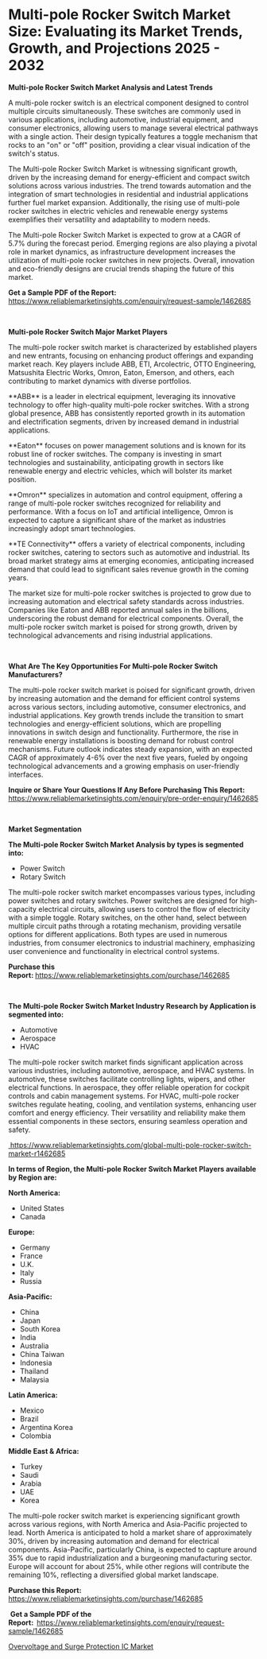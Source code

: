 <p><h1>Multi-pole Rocker Switch Market Size: Evaluating its Market Trends, Growth, and Projections 2025 - 2032</h1></p><p><strong>Multi-pole Rocker Switch Market Analysis and Latest Trends</strong></p>
<p><p>A multi-pole rocker switch is an electrical component designed to control multiple circuits simultaneously. These switches are commonly used in various applications, including automotive, industrial equipment, and consumer electronics, allowing users to manage several electrical pathways with a single action. Their design typically features a toggle mechanism that rocks to an "on" or "off" position, providing a clear visual indication of the switch's status.</p><p>The Multi-pole Rocker Switch Market is witnessing significant growth, driven by the increasing demand for energy-efficient and compact switch solutions across various industries. The trend towards automation and the integration of smart technologies in residential and industrial applications further fuel market expansion. Additionally, the rising use of multi-pole rocker switches in electric vehicles and renewable energy systems exemplifies their versatility and adaptability to modern needs.</p><p>The Multi-pole Rocker Switch Market is expected to grow at a CAGR of 5.7% during the forecast period. Emerging regions are also playing a pivotal role in market dynamics, as infrastructure development increases the utilization of multi-pole rocker switches in new projects. Overall, innovation and eco-friendly designs are crucial trends shaping the future of this market.</p></p>
<p><strong>Get a Sample PDF of the Report:&nbsp;</strong> <a href="https://www.reliablemarketinsights.com/enquiry/request-sample/1462685?utm_campaign=2347&utm_medium=2&utm_source=Github&utm_content=ia&utm_term=13022025&utm_id=multi-pole-rocker-switch">https://www.reliablemarketinsights.com/enquiry/request-sample/1462685</a></p>
<p>&nbsp;</p>
<p><strong>Multi-pole Rocker Switch Major Market Players</strong></p>
<p><p>The multi-pole rocker switch market is characterized by established players and new entrants, focusing on enhancing product offerings and expanding market reach. Key players include ABB, ETI, Arcolectric, OTTO Engineering, Matsushita Electric Works, Omron, Eaton, Emerson, and others, each contributing to market dynamics with diverse portfolios.</p><p>**ABB** is a leader in electrical equipment, leveraging its innovative technology to offer high-quality multi-pole rocker switches. With a strong global presence, ABB has consistently reported growth in its automation and electrification segments, driven by increased demand in industrial applications. </p><p>**Eaton** focuses on power management solutions and is known for its robust line of rocker switches. The company is investing in smart technologies and sustainability, anticipating growth in sectors like renewable energy and electric vehicles, which will bolster its market position.</p><p>**Omron** specializes in automation and control equipment, offering a range of multi-pole rocker switches recognized for reliability and performance. With a focus on IoT and artificial intelligence, Omron is expected to capture a significant share of the market as industries increasingly adopt smart technologies.</p><p>**TE Connectivity** offers a variety of electrical components, including rocker switches, catering to sectors such as automotive and industrial. Its broad market strategy aims at emerging economies, anticipating increased demand that could lead to significant sales revenue growth in the coming years.</p><p>The market size for multi-pole rocker switches is projected to grow due to increasing automation and electrical safety standards across industries. Companies like Eaton and ABB reported annual sales in the billions, underscoring the robust demand for electrical components. Overall, the multi-pole rocker switch market is poised for strong growth, driven by technological advancements and rising industrial applications.</p></p>
<p>&nbsp;</p>
<p><strong>What Are The Key Opportunities For Multi-pole Rocker Switch Manufacturers?</strong></p>
<p><p>The multi-pole rocker switch market is poised for significant growth, driven by increasing automation and the demand for efficient control systems across various sectors, including automotive, consumer electronics, and industrial applications. Key growth trends include the transition to smart technologies and energy-efficient solutions, which are propelling innovations in switch design and functionality. Furthermore, the rise in renewable energy installations is boosting demand for robust control mechanisms. Future outlook indicates steady expansion, with an expected CAGR of approximately 4-6% over the next five years, fueled by ongoing technological advancements and a growing emphasis on user-friendly interfaces.</p></p>
<p><strong>Inquire or Share Your Questions If Any Before Purchasing This Report:</strong> <a href="https://www.reliablemarketinsights.com/enquiry/pre-order-enquiry/1462685?utm_campaign=2347&utm_medium=2&utm_source=Github&utm_content=ia&utm_term=13022025&utm_id=multi-pole-rocker-switch">https://www.reliablemarketinsights.com/enquiry/pre-order-enquiry/1462685</a></p>
<p>&nbsp;</p>
<p><strong>Market Segmentation</strong></p>
<p><strong>The Multi-pole Rocker Switch Market Analysis by types is segmented into:</strong></p>
<p><ul><li>Power Switch</li><li>Rotary Switch</li></ul></p>
<p><p>The multi-pole rocker switch market encompasses various types, including power switches and rotary switches. Power switches are designed for high-capacity electrical circuits, allowing users to control the flow of electricity with a simple toggle. Rotary switches, on the other hand, select between multiple circuit paths through a rotating mechanism, providing versatile options for different applications. Both types are used in numerous industries, from consumer electronics to industrial machinery, emphasizing user convenience and functionality in electrical control systems.</p></p>
<p><strong>Purchase this Report:&nbsp;</strong><a href="https://www.reliablemarketinsights.com/purchase/1462685?utm_campaign=2347&utm_medium=2&utm_source=Github&utm_content=ia&utm_term=13022025&utm_id=multi-pole-rocker-switch">https://www.reliablemarketinsights.com/purchase/1462685</a></p>
<p>&nbsp;</p>
<p><strong>The Multi-pole Rocker Switch Market Industry Research by Application is segmented into:</strong></p>
<p><ul><li>Automotive</li><li>Aerospace</li><li>HVAC</li></ul></p>
<p><p>The multi-pole rocker switch market finds significant application across various industries, including automotive, aerospace, and HVAC systems. In automotive, these switches facilitate controlling lights, wipers, and other electrical functions. In aerospace, they offer reliable operation for cockpit controls and cabin management systems. For HVAC, multi-pole rocker switches regulate heating, cooling, and ventilation systems, enhancing user comfort and energy efficiency. Their versatility and reliability make them essential components in these sectors, ensuring seamless operation and safety.</p></p>
<p><a href="https://www.reliablemarketinsights.com/global-multi-pole-rocker-switch-market-r1462685?utm_campaign=2347&utm_medium=2&utm_source=Github&utm_content=ia&utm_term=13022025&utm_id=multi-pole-rocker-switch">&nbsp;https://www.reliablemarketinsights.com/global-multi-pole-rocker-switch-market-r1462685</a></p>
<p><strong>In terms of Region, the Multi-pole Rocker Switch Market Players available by Region are:</strong></p>
<p>
    <p> <strong> North America: </strong>
        <ul>
            <li>United States</li>
            <li>Canada</li>
        </ul>
        </p> 
    <p> <strong> Europe: </strong>
        <ul>
            <li>Germany</li>
            <li>France</li>
            <li>U.K.</li>
            <li>Italy</li>
            <li>Russia</li>
        </ul>
        </p> 
    <p> <strong> Asia-Pacific: </strong>
        <ul>
            <li>China</li>
            <li>Japan</li>
            <li>South Korea</li>
            <li>India</li>
            <li>Australia</li>
            <li>China Taiwan</li>
            <li>Indonesia</li>
            <li>Thailand</li>
            <li>Malaysia</li>
        </ul>
        </p> 
    <p> <strong> Latin America: </strong>
        <ul>
            <li>Mexico</li>
            <li>Brazil</li>
            <li>Argentina Korea</li>
            <li>Colombia</li>
        </ul>
        </p> 
    <p> <strong> Middle East & Africa: </strong>
        <ul>
            <li>Turkey</li>
            <li>Saudi</li>
            <li>Arabia</li>
            <li>UAE</li>
            <li>Korea</li>
        </ul>
    </p>
    </p>
<p><p>The multi-pole rocker switch market is experiencing significant growth across various regions, with North America and Asia-Pacific projected to lead. North America is anticipated to hold a market share of approximately 30%, driven by increasing automation and demand for electrical components. Asia-Pacific, particularly China, is expected to capture around 35% due to rapid industrialization and a burgeoning manufacturing sector. Europe will account for about 25%, while other regions will contribute the remaining 10%, reflecting a diversified global market landscape.</p></p>
<p><strong>Purchase this Report: </strong><a href="https://www.reliablemarketinsights.com/purchase/1462685?utm_campaign=2347&utm_medium=2&utm_source=Github&utm_content=ia&utm_term=13022025&utm_id=multi-pole-rocker-switch">https://www.reliablemarketinsights.com/purchase/1462685</a></p>
<p>&nbsp;<strong>Get a Sample PDF of the Report:&nbsp;&nbsp;</strong><a href="https://www.reliablemarketinsights.com/enquiry/request-sample/1462685?utm_campaign=2347&utm_medium=2&utm_source=Github&utm_content=ia&utm_term=13022025&utm_id=multi-pole-rocker-switch">https://www.reliablemarketinsights.com/enquiry/request-sample/1462685</a></p>
<p><strong></strong></p>
<p><p><a href="https://github.com/janraimondo83/Market-Research-Report-List-1/blob/main/overvoltage-and-surge-protection-ic-market.md?utm_campaign=2347&utm_medium=2&utm_source=Github&utm_content=ia&utm_term=13022025&utm_id=multi-pole-rocker-switch">Overvoltage and Surge Protection IC Market</a></p></p>